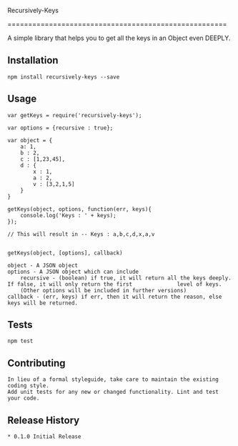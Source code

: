 





Recursively-Keys

=====================================================

A simple library that helps you to get all the keys in an Object even DEEPLY.


## Installation

	npm install recursively-keys --save


## Usage
	
	var getKeys = require('recursively-keys');

	var options = {recursive : true};

	var object = {
		a: 1,
		b : 2,
		c : [1,23,45],
		d : {
			x : 1,
			a : 2,
			v : [3,2,1,5]
		}
	}

	getKeys(object, options, function(err, keys){
		console.log('Keys : ' + keys);
	});

	// This will result in -- Keys : a,b,c,d,x,a,v


	getKeys(object, [options], callback)

	object - A JSON object
	options - A JSON object which can include
		recursive - (boolean) if true, it will return all the keys deeply. If false, it will only return the first 	            level of keys.
		(Other options will be included in further versions)
	callback - (err, keys) if err, then it will return the reason, else keys will be returned.


## Tests

	npm test


## Contributing
	
	In lieu of a formal styleguide, take care to maintain the existing coding style.
	Add unit tests for any new or changed functionality. Lint and test your code.


## Release History

	* 0.1.0 Initial Release
